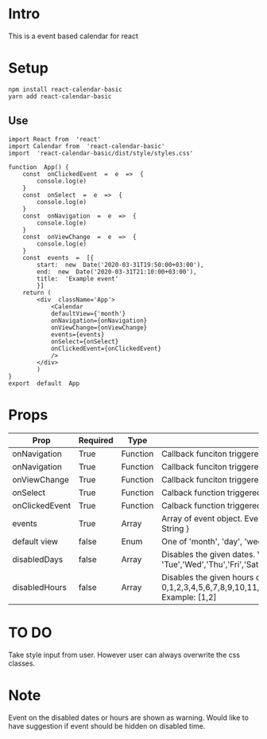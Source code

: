 # Intro

This is a event based calendar for react

# Setup

    npm install react-calendar-basic
    yarn add react-calendar-basic

## Use

    import React from  'react'
    import Calendar from  'react-calendar-basic'
    import  'react-calendar-basic/dist/style/styles.css'

    function  App() {
    	const  onClickedEvent  =  e  =>  {
    		console.log(e)
    	}
    	const  onSelect  =  e  =>  {
    		console.log(e)
    	}
    	const  onNavigation  =  e  =>  {
    		console.log(e)
    	}
    	const  onViewChange  =  e  =>  {
    		console.log(e)
    	}
    	const  events  =  [{
    		start:  new  Date('2020-03-31T19:50:00+03:00'),
    		end:  new  Date('2020-03-31T21:10:00+03:00'),
    		title:  'Example event'
    		}]
    	return (
    		<div  className='App'>
    			<Calendar
    			defaultView={'month'}
    			onNavigation={onNavigation}
    			onViewChange={onViewChange}
    			events={events}
    			onSelect={onSelect}
    			onClickedEvent={onClickedEvent}
    			/>
    		</div>
    		)
    }
    export  default  App

# Props

| Prop           | Required | Type     | Description                                                                                                                       |
| -------------- | -------- | -------- | --------------------------------------------------------------------------------------------------------------------------------- |
| onNavigation   | True     | Function | Callback funciton triggered when navigation happens                                                                               |
| onNavigation   | True     | Function | Callback funciton triggered when navigation happens                                                                               |
| onViewChange   | True     | Function | Callback funciton triggered on view change                                                                                        |
| onSelect       | True     | Function | Calback function triggered when selection ends                                                                                    |
| onClickedEvent | True     | Function | Calback function triggered when selection ends                                                                                    |
| events         | True     | Array    | Array of event object. Event object = {start: Date , end: Date, title: String }                                                   |
| default view   | false    | Enum     | One of 'month', 'day', 'week', 'agenda'                                                                                           |
| disabledDays   | false    | Array    | Disables the given dates. Value is one or multiple of 'Sun', 'Mon', 'Tue','Wed','Thu','Fri','Sat'. Example: ['Sat', 'Sun']        |
| disabledHours  | false    | Array    | Disables the given hours of day. One or multiple of 0,1,2,3,4,5,6,7,8,9,10,11,12,13,14,15,16,17,18,19,20,21,22,23. Example: [1,2] |

# TO DO

Take style input from user. However user can always overwrite the css classes.

# Note

Event on the disabled dates or hours are shown as warning. Would like to have suggestion if event should be hidden on disabled time.
